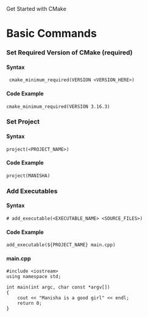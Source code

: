Get Started with CMake

# Basic Commands

### Set Required Version of CMake (required)

#### Syntax

```
 cmake_minimum_required(VERSION <VERSION_HERE>)
```

#### Code Example

```
cmake_minimum_required(VERSION 3.16.3)
```

### Set Project

#### Syntax

```
project(<PROJECT_NAME>)
```

#### Code Example

```
project(MANISHA)
```

### Add Executables

#### Syntax

```
# add_executable(<EXECUTABLE_NAME> <SOURCE_FILES>)
```

#### Code Example

```
add_executable(${PROJECT_NAME} main.cpp)
```

#### main.cpp

```
#include <iostream>
using namespace std;

int main(int argc, char const *argv[])
{
    cout << "Manisha is a good girl" << endl;
    return 0;
}
```
